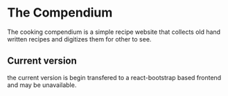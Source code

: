 # The Compendium

The cooking compendium is a simple recipe website that collects old hand written recipes and digitizes them for other to see.

## Current version

the current version is begin transfered to a react-bootstrap based frontend and may be unavailable.
